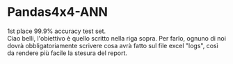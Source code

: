 # Pandas4x4-ANN
1st place 99.9% accuracy test set.  
Ciao belli, l'obiettivo è quello scritto nella riga sopra. Per farlo, ognuno di noi dovrà obbligatoriamente scrivere cosa avrà fatto sul file excel "logs", così da rendere più facile la stesura del report.
